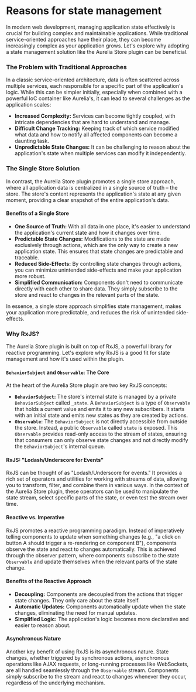 # Reasons for state management

In modern web development, managing application state effectively is crucial for building complex and maintainable applications. While traditional service-oriented approaches have their place, they can become increasingly complex as your application grows. Let's explore why adopting a state management solution like the Aurelia Store plugin can be beneficial.

### The Problem with Traditional Approaches

In a classic service-oriented architecture, data is often scattered across multiple services, each responsible for a specific part of the application's logic. While this can be simpler initially, especially when combined with a powerful IoC container like Aurelia's, it can lead to several challenges as the application scales:

* **Increased Complexity:** Services can become tightly coupled, with intricate dependencies that are hard to understand and manage.
* **Difficult Change Tracking:** Keeping track of which service modified what data and how to notify all affected components can become a daunting task.
* **Unpredictable State Changes:** It can be challenging to reason about the application's state when multiple services can modify it independently.

### The Single Store Solution

In contrast, the Aurelia Store plugin promotes a single store approach, where all application data is centralized in a single source of truth – the store. The store's content represents the application's state at any given moment, providing a clear snapshot of the entire application's data.

#### Benefits of a Single Store

* **One Source of Truth:** With all data in one place, it's easier to understand the application's current state and how it changes over time.
* **Predictable State Changes:** Modifications to the state are made exclusively through actions, which are the only way to create a new application state. This ensures that state changes are predictable and traceable.
* **Reduced Side-Effects:** By controlling state changes through actions, you can minimize unintended side-effects and make your application more robust.
* **Simplified Communication:** Components don't need to communicate directly with each other to share data. They simply subscribe to the store and react to changes in the relevant parts of the state.

In essence, a single store approach simplifies state management, makes your application more predictable, and reduces the risk of unintended side-effects.

### Why RxJS?

The Aurelia Store plugin is built on top of RxJS, a powerful library for reactive programming. Let's explore why RxJS is a good fit for state management and how it's used within the plugin.

#### `BehaviorSubject` and `Observable`: The Core

At the heart of the Aurelia Store plugin are two key RxJS concepts:

* **`BehaviorSubject`:** The store's internal state is managed by a private `BehaviorSubject` called `_state`. A `BehaviorSubject` is a type of `Observable` that holds a current value and emits it to any new subscribers. It starts with an initial state and emits new states as they are created by actions.
* **`Observable`:** The `BehaviorSubject` is not directly accessible from outside the store. Instead, a public `Observable` called `state` is exposed. This `Observable` provides read-only access to the stream of states, ensuring that consumers can only observe state changes and not directly modify the `BehaviorSubject`'s internal queue.

#### RxJS: "Lodash/Underscore for Events"

RxJS can be thought of as "Lodash/Underscore for events." It provides a rich set of operators and utilities for working with streams of data, allowing you to transform, filter, and combine them in various ways. In the context of the Aurelia Store plugin, these operators can be used to manipulate the state stream, select specific parts of the state, or even test the stream over time.

#### Reactive vs. Imperative

RxJS promotes a reactive programming paradigm. Instead of imperatively telling components to update when something changes (e.g., "a click on button A should trigger a re-rendering on component B"), components observe the state and react to changes automatically. This is achieved through the observer pattern, where components subscribe to the state `Observable` and update themselves when the relevant parts of the state change.

#### Benefits of the Reactive Approach

* **Decoupling:** Components are decoupled from the actions that trigger state changes. They only care about the state itself.
* **Automatic Updates:** Components automatically update when the state changes, eliminating the need for manual updates.
* **Simplified Logic:** The application's logic becomes more declarative and easier to reason about.

#### Asynchronous Nature

Another key benefit of using RxJS is its asynchronous nature. State changes, whether triggered by synchronous actions, asynchronous operations like AJAX requests, or long-running processes like WebSockets, are all handled seamlessly through the `Observable` stream. Components simply subscribe to the stream and react to changes whenever they occur, regardless of the underlying mechanism.
